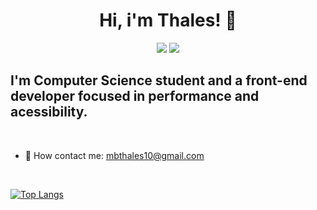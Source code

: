 <center>
<h1>Hi, i'm Thales! 👋</h1>

[<img src="https://i.imgur.com/jKkITPV.png">](https://twitter.com/mbthales_/)
[<img src="https://i.imgur.com/oZdpc13.png">](https://stackoverflow.com/users/11621887/thales-maia)
</center>

<h2>I'm Computer Science student and a front-end developer focused in performance and acessibility.</h3>

<br/>

- 📮 How contact me: mbthales10@gmail.com 

<br/>

[![Top Langs](https://github-readme-stats.vercel.app/api/top-langs/?username=mbthales)](https://github.com/mbthales/github-readme-stats)
